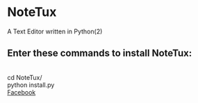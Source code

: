 # NoteTux


A Text Editor written in Python(2)
<h2>Enter these commands to install NoteTux:</h2><br>
        cd NoteTux/<br>
        python install.py<br>
<a href='https://facebook.com/ramizsmnv'>Facebook</a>

